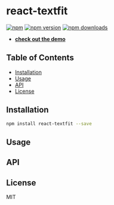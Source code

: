react-textfit
=========================

[![npm](https://img.shields.io/badge/npm-react--textfit-brightgreen.svg?style=flat-square)]()
[![npm version](https://img.shields.io/npm/v/react-textfit.svg?style=flat-square)](https://www.npmjs.com/package/react-textfit)
[![npm downloads](https://img.shields.io/npm/dm/react-textfit.svg?style=flat-square)](https://www.npmjs.com/package/react-textfit)

* **[check out the demo](http://malte-wessel.github.io/react-textfit/)**

## Table of Contents

- [Installation](#installation)
- [Usage](#usage)
- [API](#api)
- [License](#license)

## Installation
```bash
npm install react-textfit --save
```

## Usage

## API

## License

MIT

